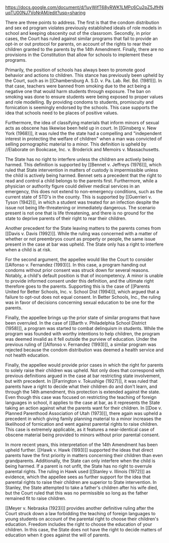 https://docs.google.com/document/d/1uyWifT68yRWK1LMPc6Cu2pZ5JfHNuqTU00NJ7VoNrAM/edit?usp=sharing




There are three points to address. The first is that the condom distribution and sex ed program violates previously established ideals of role models in school and keeping obscenity out of the classroom. Secondly, in prior cases, the Court has ruled against similar programs that fail to provide an opt-in or out protocol for parents, on account of the rights to rear their children granted to the parents by the 14th Amendment. Finally, there are no provisions in the Constitution that allow for schools to implement these programs.



Primarily, the position of schools has always been to promote good behavior and actions to children. This stance has previously been upheld by the Court, such as in [[Chambersburg A. S.D. v. Pa. Lab. Rel. Bd. (1981)]]. In that case, teachers were banned from smoking due to the act being a negative one that would harm students through exposure. The ban on smoking was done to ensure students were being exposed to proper values and role modelling. By providing condoms to students, promiscuity and fornication is seemingly endorsed by the schools. This case supports the idea that schools need to be places of positive values.

Furthermore, the idea of classifying materials that inform minors of sexual acts as obscene has likewise been held up in court. In [[Ginsberg v. New York (1968)]], it was ruled the the state had a compelling and "independent interest in protecting the welfare of children" when a man was convicted of selling pornographic material to a minor. This definition is upheld by //Elaborate on Bookcase, Inc. v. Broderick and Memoirs v. Massachusetts. 

The State has no right to interfere unless the children are actively being harmed. This definition is supported by [[Bennet v. Jeffreys (1976)]], which ruled that State intervention in matters of custody is impermissible unless the child is actively being harmed. Bennet sets a precedent that the right to read and control a child belongs to the parents first.  Furthermore, while a physician or authority figure could deliver medical services in an emergency, this does not extend to non-emergency conditions, such as the current state of STD's in the county. This is supported by [[Guerrieri v. Tyson (1942)]], in which a student was treated for an infection despite the issue not being life-threatening or immediately dangerous. The scenario present is not one that is life threatening, and there is no ground for the state to deprive parents of their right to rear their children.

Another precedent for the State leaving matters to the parents comes from [[Davis v. Davis (1992)]]. While the ruling was concerned with a matter of whether or not preembryos count as property or people, the same issue present in the case at bar was upheld. The State only has a right to interfere when a child is at risk.


For the second argument, the appellee would like the Court to consider [[Alfonso v. Fernandez (1993)]]. In this case, a program handing out condoms without prior consent was struck down for several reasons. Notably, a child's default position is that of incompetency. A minor is unable to provide informed consent under this definition, and the ultimate right therefore goes to the parents. Supporting this is the case of [[Parents United for Better Schools, Inc. v. School Dist (1994)]], which argued that a failure to opt-out does not equal consent. In Better Schools, Inc., the ruling was in favor of decisions concerning sexual education to be one for the parents.


Finally, the appellee brings up the prior state of similar programs that have been overruled. In the case of [[Barth v. Philadelphia School District  (1958)]], a program was started to combat delinquism in students. While the program was founded with worthy intentions to help children, the program was deemed invalid as it fell outside the purview of education. Under the previous ruling of [[Alfonso v. Fernandez (1993)]], a similar program was rejected because the condom distribution was deemed a health service and not health education. 

Finally, the appellee would provide prior cases in which the right for parents to solely raise their children was upheld. Not only does that correspond with previous definitions argued in the case at bar restricting state involvement, but with precedent. In [[Farrington v. Tokushige (1927)]], it was ruled that parents have a right to decide what their children do and don't learn, and through the 14th amendment, this protection is extended against the state. Even though this case was focused on restricting the teaching of foreign languages in school, it applies to the case at bar, as it represents the State taking an action against what the parents want for their children. In [[Doe v. Planned Parenthood Association of Utah (1973)]], there again was upheld a precedent in which giving family planning material to a minor increases the likelihood of fornication and went against parental rights to raise children. This case is extremely applicable, as it features a near-identical case of obscene material being provided to minors without prior parental consent.

In more recent years, this interpretation of the 14th Amendment has been upheld further. [[Hawk v. Hawk (1993)]] supported the ideas that direct parents have the first priority in matters concerning their children than even grandparents. Additionally, the State can only interfere when the child is being harmed. If a parent is not unfit, the State has no right to overrule parental rights. The ruling in Hawk used [[Stanley v. Illinois (1972)]] as evidence, which the appellee sees as further support for the idea that parental rights to raise their children are superior to State intervention. In Stanley, the State attempted to take a father's children after his wife died, but the Court ruled that this was no permissible so long as the father remained fit to raise children. 

[[Meyer v. Nebraska (1923)]] provides another definitive ruling after the Court struck down a law forbidding the teaching of foreign languages to young students on account of the parental right to choose their children's education. Freedom includes the right to choose the education of your children. In this case, the State does not have the right to decide matters of education when it goes against the will of parents. 